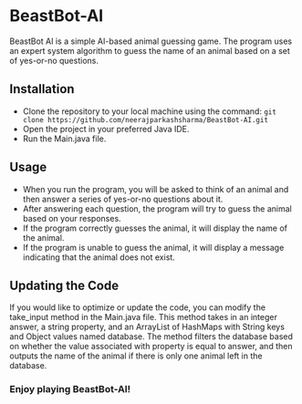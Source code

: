 # BeastBot-AI

BeastBot AI is a simple AI-based animal guessing game. The program uses an expert system algorithm to guess the name of an animal based on a set of yes-or-no questions.

## Installation
* Clone the repository to your local machine using the command: `git clone https://github.com/neerajparkashsharma/BeastBot-AI.git`
* Open the project in your preferred Java IDE.
* Run the Main.java file.


## Usage
* When you run the program, you will be asked to think of an animal and then answer a series of yes-or-no questions about it.
* After answering each question, the program will try to guess the animal based on your responses.
* If the program correctly guesses the animal, it will display the name of the animal.
* If the program is unable to guess the animal, it will display a message indicating that the animal does not exist.


## Updating the Code
If you would like to optimize or update the code, you can modify the take_input method in the Main.java file. This method takes in an integer answer, a string property, and an ArrayList of HashMaps with String keys and Object values named database. The method filters the database based on whether the value associated with property is equal to answer, and then outputs the name of the animal if there is only one animal left in the database.



### Enjoy playing BeastBot-AI!
